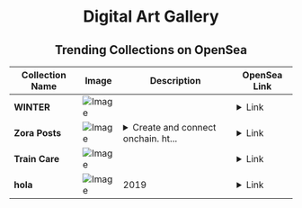 <div align="center">

# Digital Art Gallery

## Trending Collections on OpenSea

| Collection Name                       | Image                                                                                     | Description                       | OpenSea Link                                                                                          |
|---------------------------------------|-------------------------------------------------------------------------------------------|-----------------------------------|--------------------------------------------------------------------------------------------------------|
| **WINTER** | ![Image](https://i.seadn.io/s/raw/files/2aa391293ff38d6cfdf4bf32e0156383.jpg?w=500&auto=format?w=200&auto=format) |  | <details><summary>Link</summary>[WINTER](https://opensea.io/collection/winter-532)</details> |
| **Zora Posts** | ![Image](https://i.seadn.io/s/raw/files/cf6b6b6e5947a8d7462e4a46824b3c0a.jpg?w=500&auto=format?w=200&auto=format) | <details><summary>Create and connect onchain. ht...</summary>Create and connect onchain. https://zora.co</details> | <details><summary>Link</summary>[Zora Posts](https://opensea.io/collection/zora-posts-11076)</details> |
| **Train Care** | ![Image](https://i.seadn.io/s/raw/files/1f97074b6fbb7ed54d3ffa8851f79d04.jpg?w=500&auto=format?w=200&auto=format) |  | <details><summary>Link</summary>[Train Care](https://opensea.io/collection/train-care)</details> |
| **hola** | ![Image](https://i.seadn.io/s/raw/files/e9515da951fe6a0d41ae82b9f64f796e.jpg?w=500&auto=format?w=200&auto=format) | 2019 | <details><summary>Link</summary>[hola](https://opensea.io/collection/hola-148)</details> |

</div>